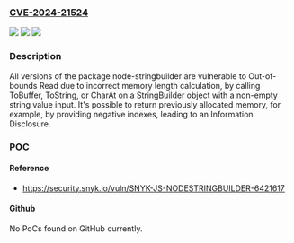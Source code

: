 ### [CVE-2024-21524](https://cve.mitre.org/cgi-bin/cvename.cgi?name=CVE-2024-21524)
![](https://img.shields.io/static/v1?label=Product&message=node-stringbuilder&color=blue)
![](https://img.shields.io/static/v1?label=Version&message=0%3C%20*%20&color=brighgreen)
![](https://img.shields.io/static/v1?label=Vulnerability&message=Out-of-bounds%20Read&color=brighgreen)

### Description

All versions of the package node-stringbuilder are vulnerable to Out-of-bounds Read due to incorrect memory length calculation, by calling ToBuffer, ToString, or CharAt on a StringBuilder object with a non-empty string value input. It's possible to return previously allocated memory, for example, by providing negative indexes, leading to an Information Disclosure.

### POC

#### Reference
- https://security.snyk.io/vuln/SNYK-JS-NODESTRINGBUILDER-6421617

#### Github
No PoCs found on GitHub currently.

